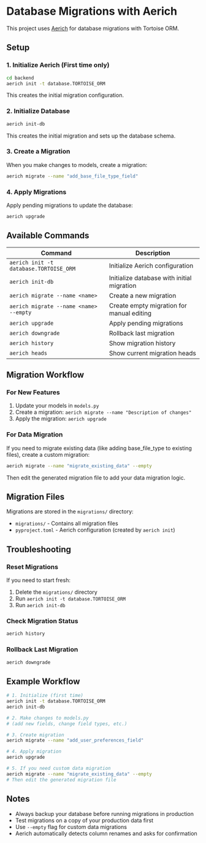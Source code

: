 # Database Migrations with Aerich

This project uses [Aerich](https://github.com/tortoise/aerich) for database migrations with Tortoise ORM.

## Setup

### 1. Initialize Aerich (First time only)
```bash
cd backend
aerich init -t database.TORTOISE_ORM
```

This creates the initial migration configuration.

### 2. Initialize Database
```bash
aerich init-db
```

This creates the initial migration and sets up the database schema.

### 3. Create a Migration
When you make changes to models, create a migration:
```bash
aerich migrate --name "add_base_file_type_field"
```

### 4. Apply Migrations
Apply pending migrations to update the database:
```bash
aerich upgrade
```

## Available Commands

| Command | Description |
|---------|-------------|
| `aerich init -t database.TORTOISE_ORM` | Initialize Aerich configuration |
| `aerich init-db` | Initialize database with initial migration |
| `aerich migrate --name <name>` | Create a new migration |
| `aerich migrate --name <name> --empty` | Create empty migration for manual editing |
| `aerich upgrade` | Apply pending migrations |
| `aerich downgrade` | Rollback last migration |
| `aerich history` | Show migration history |
| `aerich heads` | Show current migration heads |

## Migration Workflow

### For New Features
1. Update your models in `models.py`
2. Create a migration: `aerich migrate --name "Description of changes"`
3. Apply the migration: `aerich upgrade`

### For Data Migration
If you need to migrate existing data (like adding base_file_type to existing files), create a custom migration:
```bash
aerich migrate --name "migrate_existing_data" --empty
```

Then edit the generated migration file to add your data migration logic.

## Migration Files

Migrations are stored in the `migrations/` directory:
- `migrations/` - Contains all migration files
- `pyproject.toml` - Aerich configuration (created by `aerich init`)

## Troubleshooting

### Reset Migrations
If you need to start fresh:
1. Delete the `migrations/` directory
2. Run `aerich init -t database.TORTOISE_ORM`
3. Run `aerich init-db`

### Check Migration Status
```bash
aerich history
```

### Rollback Last Migration
```bash
aerich downgrade
```

## Example Workflow

```bash
# 1. Initialize (first time)
aerich init -t database.TORTOISE_ORM
aerich init-db

# 2. Make changes to models.py
# (add new fields, change field types, etc.)

# 3. Create migration
aerich migrate --name "add_user_preferences_field"

# 4. Apply migration
aerich upgrade

# 5. If you need custom data migration
aerich migrate --name "migrate_existing_data" --empty
# Then edit the generated migration file
```

## Notes

- Always backup your database before running migrations in production
- Test migrations on a copy of your production data first
- Use `--empty` flag for custom data migrations
- Aerich automatically detects column renames and asks for confirmation 